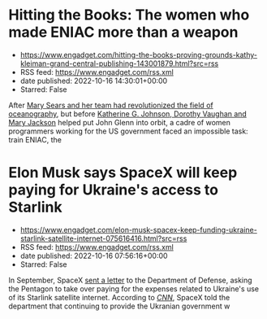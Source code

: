 # Hitting the Books: The women who made ENIAC more than a weapon
 - https://www.engadget.com/hitting-the-books-proving-grounds-kathy-kleiman-grand-central-publishing-143001879.html?src=rss
 - RSS feed: https://www.engadget.com/rss.xml
 - date published: 2022-10-16 14:30:01+00:00
 - Starred: False

<p>After <a href="https://www.engadget.com/hitting-the-books-lethal-tides-catherine-musemeche-william-morrow-150053428.html">Mary Sears and her team had revolutionized the field of oceanography</a>, but before <a href="https://www.engadget.com/nasa-headquarters-named-after-mary-w-jackson-195141050.html">Katherine G. Johnson, Dorothy Vaughan and Mary Jackson</a> helped put John Glenn into orbit, a cadre of women programmers working for the US government faced an impossible task: train ENIAC, the 

# Elon Musk says SpaceX will keep paying for Ukraine's access to Starlink
 - https://www.engadget.com/elon-musk-spacex-keep-funding-ukraine-starlink-satellite-internet-075616416.html?src=rss
 - RSS feed: https://www.engadget.com/rss.xml
 - date published: 2022-10-16 07:56:16+00:00
 - Starred: False

<p>In September, SpaceX <a href="https://www.engadget.com/spacex-starlink-ukraine-funding-defense-department-135027598.html">sent a letter</a> to the Department of Defense, asking the Pentagon to take over paying for the expenses related to Ukraine's use of its Starlink satellite internet. According to <a href="https://edition.cnn.com/2022/10/13/politics/elon-musk-spacex-starlink-ukraine/index.html"><em>CNN</em></a>, SpaceX told the department that continuing to provide the Ukranian government w
